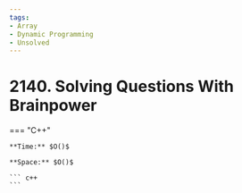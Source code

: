 ```yaml
---
tags:
- Array
- Dynamic Programming
- Unsolved
---
```



# 2140. Solving Questions With Brainpower

=== "C++"

    **Time:** $O()$

    **Space:** $O()$

    ``` c++
    ```